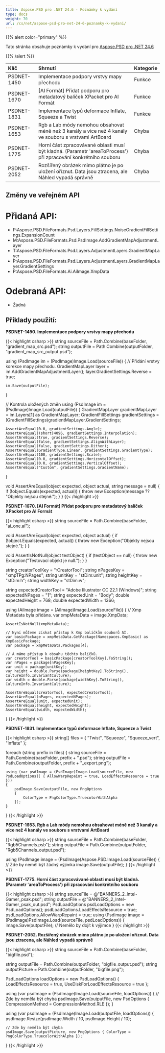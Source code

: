 ```yaml
---
title: Aspose.PSD pro .NET 24.6 - Poznámky k vydání
type: docs
weight: 70
url: /cs/net/aspose-psd-pro-net-24-6-poznamky-k-vydani/
---
```


{{% alert color="primary" %}}

Tato stránka obsahuje poznámky k vydání pro [Aspose.PSD pro .NET 24.6](https://www.nuget.org/packages/Aspose.PSD/)

{{% /alert %}}

| **Klíč**     | **Shrnutí**                                                                         | **Kategorie** |
|:------------|:------------------------------------------------------------------------------------|:-------------|
| PSDNET-1450 | Implementace podpory vrstvy mapy přechodu                                                                               | Funkce      |
| PSDNET-1670 | [AI Formát] Přidat podporu pro metadatový balíček XPacket pro AI Formát                                                                               | Funkce      |
| PSDNET-1831 | Implementace typů deformace Inflate, Squeeze a Twist                                                                               | Funkce      |
| PSDNET-1653 | Rgb a Lab módy nemohou obsahovat méně než 3 kanály a více než 4 kanály ve souboru s vrstvami ArtBoard                                                                               | Chyba      |
| PSDNET-1775 | Horní část zpracovávané oblasti musí být kladná. (Parametr 'areaToProcess') při zpracování konkrétního souboru                                                                               | Chyba      |
| PSDNET-2052 | Rozšířený obrázek mimo plátno je po uložení oříznut. Data jsou ztracena, ale Náhled vypadá správně                                                                               | Chyba      |

## **Změny ve veřejném API**
# **Přidaná API:**
- P:Aspose.PSD.FileFormats.Psd.Layers.FillSettings.NoiseGradientFillSettings.ExpansionCount
- M:Aspose.PSD.FileFormats.Psd.PsdImage.AddGradientMapAdjustmentLayer
- T:Aspose.PSD.FileFormats.Psd.Layers.AdjustmentLayers.GradientMapLayer
- P:Aspose.PSD.FileFormats.Psd.Layers.AdjustmentLayers.GradientMapLayer.GradientSettings
- P:Aspose.PSD.FileFormats.Ai.AiImage.XmpData

# **Odebraná API:**
- Žádná

## **Příklady použití:**

**PSDNET-1450. Implementace podpory vrstvy mapy přechodu**

{{< highlight csharp >}}
string sourceFile = Path.Combine(baseFolder, "gradient_map_src.psd");
string outputFile = Path.Combine(outputFolder, "gradient_map_src_output.psd");

using (PsdImage im = (PsdImage)Image.Load(sourceFile))
{
    // Přidání vrstvy korekce mapy přechodu.
    GradientMapLayer layer = im.AddGradientMapAdjustmentLayer();
    layer.GradientSettings.Reverse = true;

    im.Save(outputFile);
}

// Kontrola uložených změn
using (PsdImage im = (PsdImage)Image.Load(outputFile))
{
    GradientMapLayer gradientMapLayer = im.Layers[1] as GradientMapLayer;
    GradientFillSettings gradientSettings = (GradientFillSettings)gradientMapLayer.GradientSettings;

    AssertAreEqual(0.0, gradientSettings.Angle);
    AssertAreEqual((short)4096, gradientSettings.Interpolation);
    AssertAreEqual(true, gradientSettings.Reverse);
    AssertAreEqual(false, gradientSettings.AlignWithLayer);
    AssertAreEqual(false, gradientSettings.Dither);
    AssertAreEqual(GradientType.Linear, gradientSettings.GradientType);
    AssertAreEqual(100, gradientSettings.Scale);
    AssertAreEqual(0.0, gradientSettings.HorizontalOffset);
    AssertAreEqual(0.0, gradientSettings.VerticalOffset);
    AssertAreEqual("Custom", gradientSettings.GradientName);
}

void AssertAreEqual(object expected, object actual, string message = null)
{
    if (!object.Equals(expected, actual))
    {
        throw new Exception(message ?? "Objekty nejsou stejné.");
    }
}
{{< /highlight >}}

**PSDNET-1670. [AI Formát] Přidat podporu pro metadatový balíček XPacket pro AI Formát**

{{< highlight csharp >}}
string sourceFile = Path.Combine(baseFolder, "ai_one.ai");

void AssertAreEqual(object expected, object actual)
{
    if (!object.Equals(expected, actual))
    {
        throw new Exception("Objekty nejsou stejné.");
    }
}

void AssertIsNotNull(object testObject)
{
    if (testObject == null)
    {
        throw new Exception("Testovací objekt je null.");
    }
}

string creatorToolKey = ":CreatorTool";
string nPagesKey = "xmpTPg:NPages";
string unitKey = "stDim:unit";
string heightKey = "stDim:h";
string widthKey = "stDim:w";

string expectedCreatorTool = "Adobe Illustrator CC 22.1 (Windows)";
string expectedNPages = "1";
string expectedUnit = "Body";
double expectedHeight = 768;
double expectedWidth = 1366;

using (AiImage image = (AiImage)Image.Load(sourceFile))
{
    // Xmp Metadata byla přidána.
    var xmpMetaData = image.XmpData;

    AssertIsNotNull(xmpMetaData);

    // Nyní můžeme získat přístup k Xmp balíčkům souborů AI.
    var basicPackage = xmpMetaData.GetPackage(Namespaces.XmpBasic) as XmpBasicPackage;
    var package = xmpMetaData.Packages[4];

    // A máme přístup k obsahu těchto balíčků.
    var creatorTool = basicPackage[creatorToolKey].ToString();
    var nPages = package[nPagesKey];
    var unit = package[unitKey];
    var height = double.Parse(package[heightKey].ToString(), CultureInfo.InvariantCulture);
    var width = double.Parse(package[widthKey].ToString(), CultureInfo.InvariantCulture);

    AssertAreEqual(creatorTool, expectedCreatorTool);
    AssertAreEqual(nPages, expectedNPages);
    AssertAreEqual(unit, expectedUnit);
    AssertAreEqual(height, expectedHeight);
    AssertAreEqual(width, expectedWidth);
}
{{< /highlight >}}

**PSDNET-1831. Implementace typů deformace Inflate, Squeeze a Twist**

{{< highlight csharp >}}
string[] files = { "Twist", "Squeeze", "Squeeze_vert", "Inflate" };

foreach (string prefix in files)
{
    string sourceFile = Path.Combine(baseFolder, prefix + ".psd");
    string outputFile = Path.Combine(outputFolder, prefix + "_export.png");

    using (var psdImage = (PsdImage)Image.Load(sourceFile, new PsdLoadOptions() { AllowWarpRepaint = true, LoadEffectsResource = true }))
    {
        psdImage.Save(outputFile, new PngOptions
        {
            ColorType = PngColorType.TruecolorWithAlpha
        });
    }
}
{{< /highlight >}}

**PSDNET-1653. Rgb a Lab módy nemohou obsahovat méně než 3 kanály a více než 4 kanály ve souboru s vrstvami ArtBoard**

{{< highlight csharp >}}
string sourceFile = Path.Combine(baseFolder, "Rgb5Channels.psb");
string outputFile = Path.Combine(outputFolder, "Rgb5Channels_output.psd");

using (PsdImage image = (PsdImage)Aspose.PSD.Image.Load(sourceFile))
{
    // Zde by neměl být žádný výjimka
    image.Save(outputFile);
}
{{< /highlight >}}

**PSDNET-1775. Horní část zpracovávané oblasti musí být kladná. (Parametr 'areaToProcess') při zpracování konkrétního souboru**

{{< highlight csharp >}}
string sourceFile = @"BANNERS_2_Intel-Gamer_psak.psd";
string outputFile = @"BANNERS_2_Intel-Gamer_psak_out.psd";
PsdLoadOptions psdLoadOptions = new PsdLoadOptions();
psdLoadOptions.LoadEffectsResource = true;
psdLoadOptions.AllowWarpRepaint = true;
using (PsdImage image = (PsdImage)PsdImage.Load(sourceFile, psdLoadOptions))
{
    image.Save(outputFile);
    // Nemělo by dojít k výjimce
}
{{< /highlight >}}

**PSDNET-2052. Rozšířený obrázek mimo plátno je po uložení oříznut. Data jsou ztracena, ale Náhled vypadá správně**

{{< highlight csharp >}}
string sourceFile = Path.Combine(baseFolder, "bigfile.psd");

string outputFile = Path.Combine(outputFolder, "bigfile_output.psd");
string outputPicture = Path.Combine(outputFolder, "bigfile.png");

PsdLoadOptions loadOptions = new PsdLoadOptions()
{
    LoadEffectsResource = true,
    UseDiskForLoadEffectsResource = true
};

using (var psdImage = (PsdImage)Image.Load(sourceFile, loadOptions))
{
    // Zde by neměla být chyba
    psdImage.Save(outputFile, new PsdOptions { CompressionMethod = CompressionMethod.RLE });
}

using (var psdImage = (PsdImage)Image.Load(outputFile, loadOptions))
{
    psdImage.Resize(psdImage.Width / 10, psdImage.Height / 10);

    // Zde by neměla být chyba
    psdImage.Save(outputPicture, new PngOptions { ColorType = PngColorType.TruecolorWithAlpha });
}
{{< /highlight >}}

